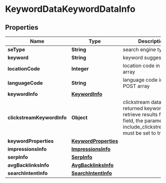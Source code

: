 

# KeywordDataKeywordDataInfo


## Properties

| Name | Type | Description | Notes |
|------------ | ------------- | ------------- | -------------|
|**seType** | **String** | search engine type |  [optional] |
|**keyword** | **String** | keyword suggestion |  [optional] |
|**locationCode** | **Integer** | location code in a POST array |  [optional] |
|**languageCode** | **String** | language code in a POST array |  [optional] |
|**keywordInfo** | [**KeywordInfo**](KeywordInfo.md) |  |  [optional] |
|**clickstreamKeywordInfo** | **Object** | clickstream data for the returned keyword to retrieve results for this field, the parameter include_clickstream_data must be set to true |  [optional] |
|**keywordProperties** | [**KeywordProperties**](KeywordProperties.md) |  |  [optional] |
|**impressionsInfo** | [**ImpressionsInfo**](ImpressionsInfo.md) |  |  [optional] |
|**serpInfo** | [**SerpInfo**](SerpInfo.md) |  |  [optional] |
|**avgBacklinksInfo** | [**AvgBacklinksInfo**](AvgBacklinksInfo.md) |  |  [optional] |
|**searchIntentInfo** | [**SearchIntentInfo**](SearchIntentInfo.md) |  |  [optional] |



